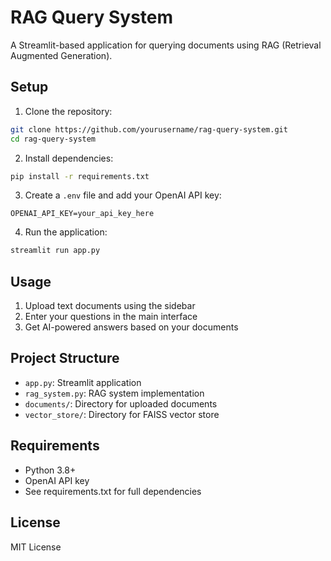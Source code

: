 # RAG Query System

A Streamlit-based application for querying documents using RAG (Retrieval Augmented Generation).

## Setup

1. Clone the repository:
```bash
git clone https://github.com/yourusername/rag-query-system.git
cd rag-query-system
```

2. Install dependencies:
```bash
pip install -r requirements.txt
```

3. Create a `.env` file and add your OpenAI API key:
```
OPENAI_API_KEY=your_api_key_here
```

4. Run the application:
```bash
streamlit run app.py
```

## Usage

1. Upload text documents using the sidebar
2. Enter your questions in the main interface
3. Get AI-powered answers based on your documents

## Project Structure

- `app.py`: Streamlit application
- `rag_system.py`: RAG system implementation
- `documents/`: Directory for uploaded documents
- `vector_store/`: Directory for FAISS vector store

## Requirements

- Python 3.8+
- OpenAI API key
- See requirements.txt for full dependencies

## License

MIT License
